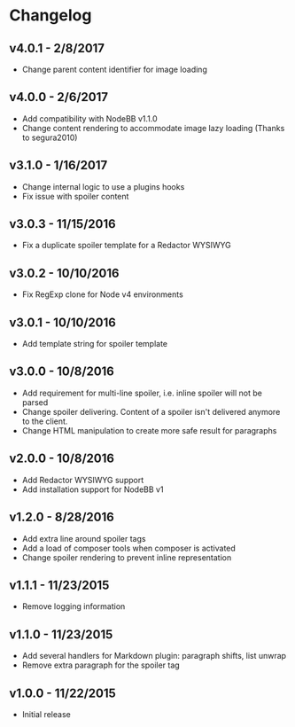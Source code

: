 # Changelog

## v4.0.1 - 2/8/2017

- Change parent content identifier for image loading

## v4.0.0 - 2/6/2017

- Add compatibility with NodeBB v1.1.0
- Change content rendering to accommodate image lazy loading (Thanks to segura2010)

## v3.1.0 - 1/16/2017

- Change internal logic to use a plugins hooks
- Fix issue with spoiler content

## v3.0.3 - 11/15/2016

- Fix a duplicate spoiler template for a Redactor WYSIWYG

## v3.0.2 - 10/10/2016

- Fix RegExp clone for Node v4 environments

## v3.0.1 - 10/10/2016

- Add template string for spoiler template

## v3.0.0 - 10/8/2016

- Add requirement for multi-line spoiler, i.e. inline spoiler will not be parsed
- Change spoiler delivering. Content of a spoiler isn't delivered anymore to the client.
- Change HTML manipulation to create more safe result for paragraphs

## v2.0.0 - 10/8/2016

- Add Redactor WYSIWYG support
- Add installation support for NodeBB v1

## v1.2.0 - 8/28/2016

- Add extra line around spoiler tags
- Add a load of composer tools when composer is activated
- Change spoiler rendering to prevent inline representation

## v1.1.1 - 11/23/2015

- Remove logging information

## v1.1.0 - 11/23/2015

- Add several handlers for Markdown plugin: paragraph shifts, list unwrap
- Remove extra paragraph for the spoiler tag

## v1.0.0 - 11/22/2015

- Initial release